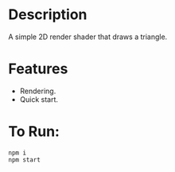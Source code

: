 # Description

A simple 2D render shader that draws a triangle.

# Features

- Rendering.
- Quick start.

# To Run:

```
npm i
npm start
```